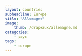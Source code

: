 ```yaml
---
layout: countries
subheadline: Europe
title: "Allemagne"
image:
    thumb: /drapeaux/allemagne.md
categories:
    - pays
tags:
    - europe
---
```

